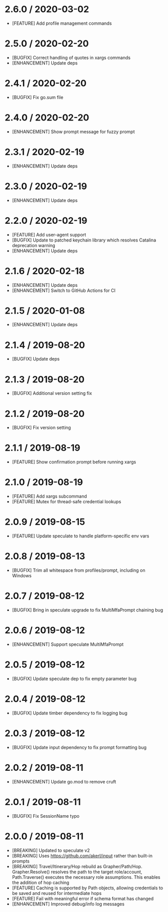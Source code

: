 # 2.6.0 / 2020-03-02

* [FEATURE] Add profile management commands

# 2.5.0 / 2020-02-20

* [BUGFIX] Correct handling of quotes in xargs commands
* [ENHANCEMENT] Update deps

# 2.4.1 / 2020-02-20

* [BUGFIX] Fix go.sum file

# 2.4.0 / 2020-02-20

* [ENHANCEMENT] Show prompt message for fuzzy prompt

# 2.3.1 / 2020-02-19

* [ENHANCEMENT] Update deps

# 2.3.0 / 2020-02-19

* [ENHANCEMENT] Update deps

# 2.2.0 / 2020-02-19

* [FEATURE] Add user-agent support
* [BUGFIX] Update to patched keychain library which resolves Catalina deprecation warning
* [ENHANCEMENT] Update deps

# 2.1.6 / 2020-02-18

* [ENHANCEMENT] Update deps
* [ENHANCEMENT] Switch to GitHub Actions for CI

# 2.1.5 / 2020-01-08

* [ENHANCEMENT] Update deps

# 2.1.4 / 2019-08-20

* [BUGFIX] Update deps

# 2.1.3 / 2019-08-20

* [BUGFIX] Additional version setting fix

# 2.1.2 / 2019-08-20

* [BUGFIX] Fix version setting

# 2.1.1 / 2019-08-19

* [FEATURE] Show confirmation prompt before running xargs

# 2.1.0 / 2019-08-19

* [FEATURE] Add xargs subcommand
* [FEATURE] Mutex for thread-safe credential lookups

# 2.0.9 / 2019-08-15

* [FEATURE] Update speculate to handle platform-specific env vars

# 2.0.8 / 2019-08-13

* [BUGFIX] Trim all whitespace from profiles/prompt, including on Windows

# 2.0.7 / 2019-08-12

* [BUGFIX] Bring in speculate upgrade to fix MultiMfaPrompt chaining bug

# 2.0.6 / 2019-08-12

* [ENHANCEMENT] Support speculate MultiMfaPrompt

# 2.0.5 / 2019-08-12

* [BUGFIX] Update speculate dep to fix empty parameter bug

# 2.0.4 / 2019-08-12

* [BUGFIX] Update timber dependency to fix logging bug

# 2.0.3 / 2019-08-12

* [BUGFIX] Update input dependency to fix prompt formatting bug

# 2.0.2 / 2019-08-11

* [ENHANCEMENT] Update go.mod to remove cruft

# 2.0.1 / 2019-08-11

* [BUGFIX] Fix SessionName typo

# 2.0.0 / 2019-08-11

* [BREAKING] Updated to speculate v2
* [BREAKING] Uses https://github.com/akerl/input rather than built-in prompts
* [BREAKING] Travel/Itinerary/Hop rebuild as Grapher/Path/Hop. Grapher.Resolve() resolves the path to the target role/account, Path.Traverse() executes the necessary role assumptions. This enables the addition of hop caching
* [FEATURE] Caching is supported by Path objects, allowing credentials to be saved and reused for intermediate hops
* [FEATURE] Fail with meaningful error if schema format has changed
* [ENHANCEMENT] Improved debug/info log messages

